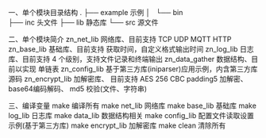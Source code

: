 一、单个模块目录结构
.
├── example			示例
│   └── bin			
├── inc				头文件
├── lib				静态库
└── src				源文件


二、单个模块简介
zn_net_lib			网络库、目前支持 TCP UDP MQTT HTTP
zn_base_lib			基础库、目前支持 获取时间，自定义格式输出时间
zn_log_lib			日志库、目前支持 4 个级别，支持文件记录和终端输出
zn_data_gather  数据结构、目前以实现 单链表
zn_config_lib   基于第三方库(iniparser)应用示例，内含第三方库源码
zn_encrypt_lib  加解密库、 目前支持 AES 256 CBC padding5 加解密、base64编码解码、 md5 校验(文件、字符串)


三、编译变量
make 						编译所有
make net_lib		网络库
make base_lib 	基础库
make log_lib		日志库
make data_lib   数据结构相关
make config_lib 配置文件读取设置示例(基于第三方库)
make encrypt_lib 加解密库
make clean			清除所有	   